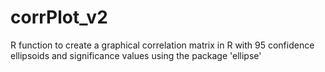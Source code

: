 corrPlot_v2
===========

R function to create a graphical correlation matrix in R with 95 confidence ellipsoids and significance values using the package 'ellipse'
